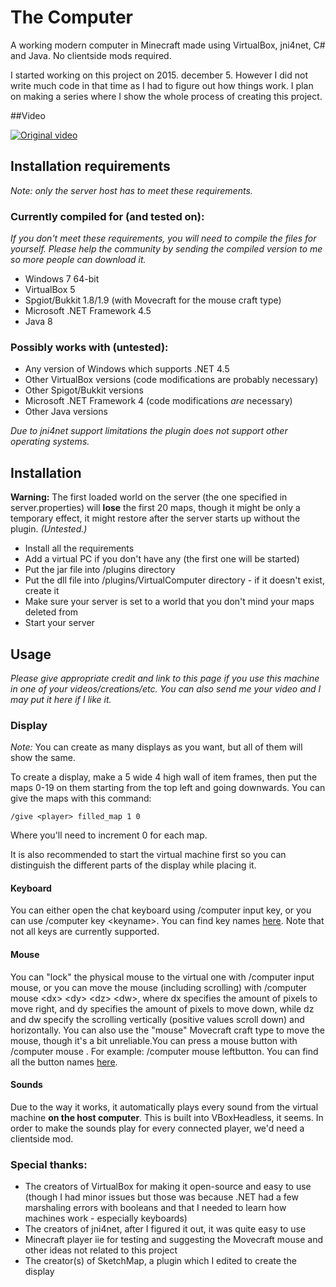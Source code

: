 # The Computer
A working modern computer in Minecraft made using VirtualBox, jni4net, C# and Java. No clientside mods required.

I started working on this project on 2015. december 5. However I did not write much code in that time as I had to figure out how things work.
I plan on making a series where I show the whole process of creating this project.

##Video

[![Original video](https://img.youtube.com/vi/VxSyDfxPd3s/0.jpg)](https://www.youtube.com/watch?v=VxSyDfxPd3s)

## Installation requirements
*Note: only the server host has to meet these requirements.*

### Currently compiled for (and tested on):
*If you don't meet these requirements, you will need to compile the files for yourself. Please help the community by sending the compiled version to me so more people can download it.*

* Windows 7 64-bit
* VirtualBox 5
* Spgiot/Bukkit 1.8/1.9 (with Movecraft for the mouse craft type)
* Microsoft .NET Framework 4.5
* Java 8

### Possibly works with (untested):
* Any version of Windows which supports .NET 4.5
* Other VirtualBox versions (code modifications are probably necessary)
* Other Spigot/Bukkit versions
* Microsoft .NET Framework 4 (code modifications *are* necessary)
* Other Java versions

*Due to jni4net support limitations the plugin does not support other operating systems.*

## Installation
**Warning:** The first loaded world on the server (the one specified in server.properties) will **lose** the first 20 maps, though it might be only a temporary effect, it might restore after the server starts up without the plugin. *(Untested.)*

* Install all the requirements
* Add a virtual PC if you don't have any (the first one will be started)
* Put the jar file into <server>/plugins directory
* Put the dll file into <server>/plugins/VirtualComputer directory - if it doesn't exist, create it
* Make sure your server is set to a world that you don't mind your maps deleted from
* Start your server

## Usage
*Please give appropriate credit and link to this page if you use this machine in one of your videos/creations/etc. You can also send me your video and I may put it here if I like it.*

### Display
*Note:* You can create as many displays as you want, but all of them will show the same.

To create a display, make a 5 wide 4 high wall of item frames, then put the maps 0-19 on them starting from the top left and going downwards. You can give the maps with this command:

    /give <player> filled_map 1 0

Where you'll need to increment 0 for each map.

It is also recommended to start the virtual machine first so you can distinguish the different parts of the display while placing it.

#### Keyboard
You can either open the chat keyboard using /computer input key, or you can use /computer key \<keyname\>. You can find key names [here](https://github.com/NorbiPeti/VirtualComputer/blob/master/VirtualComputerSender/VirtualKeys.cs). Note that not all keys are currently supported.

#### Mouse
You can "lock" the physical mouse to the virtual one with /computer input mouse, or you can move the mouse (including scrolling) with /computer mouse \<dx\> \<dy\> \<dz\> \<dw\>, where dx specifies the amount of pixels to move right, and dy specifies the amount of pixels to move down, while dz and dw specify the scrolling vertically (positive values scroll down) and horizontally. You can also use the "mouse" Movecraft craft type to move the mouse, though it's a bit unreliable.You can press a mouse button with /computer mouse <buttonname>. For example: /computer mouse leftbutton. You can find all the button names [here](https://github.com/NorbiPeti/VirtualComputer/blob/master/VirtualComputerSender/MouseBS.cs).

#### Sounds
Due to the way it works, it automatically plays every sound from the virtual machine **on the host computer**. This is built into VBoxHeadless, it seems. In order to make the sounds play for every connected player, we'd need a clientside mod.

### Special thanks:
* The creators of VirtualBox for making it open-source and easy to use (though I had minor issues but those was because .NET had a few marshaling errors with booleans and that I needed to learn how machines work - especially keyboards)
* The creators of jni4net, after I figured it out, it was quite easy to use
* Minecraft player iie for testing and suggesting the Movecraft mouse and other ideas not related to this project
* The creator(s) of SketchMap, a plugin which I edited to create the display
